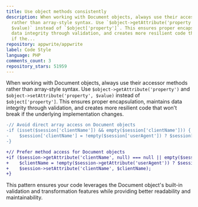 ```yaml
---
title: Use object methods consistently
description: When working with Document objects, always use their accessor methods
  rather than array-style syntax. Use `$object->getAttribute('property')` and `$object->setAttribute('property',
  $value)` instead of `$object['property']`. This ensures proper encapsulation, maintains
  data integrity through validation, and creates more resilient code that won't break
  if the...
repository: appwrite/appwrite
label: Code Style
language: PHP
comments_count: 3
repository_stars: 51959
---
```


When working with Document objects, always use their accessor methods rather than array-style syntax. Use `$object->getAttribute('property')` and `$object->setAttribute('property', $value)` instead of `$object['property']`. This ensures proper encapsulation, maintains data integrity through validation, and creates more resilient code that won't break if the underlying implementation changes.

```diff
-// Avoid direct array access on Document objects
-if (isset($session['clientName']) && empty($session['clientName'])) {
-    $session['clientName'] = !empty($session['userAgent']) ? $session['userAgent'] : 'UNKNOWN';
-}

+// Prefer method access for Document objects
+if ($session->getAttribute('clientName', null) === null || empty($session->getAttribute('clientName'))) {
+    $clientName = !empty($session->getAttribute('userAgent')) ? $session->getAttribute('userAgent') : 'UNKNOWN';
+    $session->setAttribute('clientName', $clientName);
+}
```

This pattern ensures your code leverages the Document object's built-in validation and transformation features while providing better readability and maintainability.